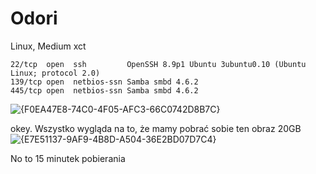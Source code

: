 # Odori
Linux, Medium	xct

```
22/tcp  open  ssh         OpenSSH 8.9p1 Ubuntu 3ubuntu0.10 (Ubuntu Linux; protocol 2.0)
139/tcp open  netbios-ssn Samba smbd 4.6.2
445/tcp open  netbios-ssn Samba smbd 4.6.2
```

![{F0EA47E8-74C0-4F05-AFC3-66C0742D8B7C}](https://github.com/user-attachments/assets/1680490b-6ebb-49e7-8d59-fa07a5f7a8c0)

okey. Wszystko wygląda na to, że mamy pobrać sobie ten obraz 20GB
![{E7E51137-9AF9-4B8D-A504-36E2BD07D7C4}](https://github.com/user-attachments/assets/70909176-7283-459d-9bc2-2e3cb6bad019)

No to 15 minutek pobierania

